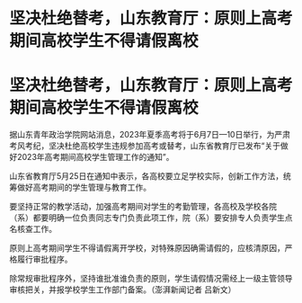 # 坚决杜绝替考，山东教育厅：原则上高考期间高校学生不得请假离校

# 坚决杜绝替考，山东教育厅：原则上高考期间高校学生不得请假离校

据山东青年政治学院网站消息，2023年夏季高考将于6月7日—10日举行，为严肃考风考纪，坚决杜绝高校学生违规参加高考或替考，山东省教育厅已发布“关于做好2023年高考期间高校学生管理工作的通知”。

山东省教育厅5月25日在通知中表示，各高校要立足学校实际，创新工作方法，统筹做好高考期间的学生管理与教育工作。

要坚持正常的教学活动，加强高考期间对学生的考勤管理，各高校及学校各院（系）都要明确一位负责同志专门负责此项工作，院（系）要安排专人负责学生点名核查工作。

原则上高考期间学生不得请假离开学校，对特殊原因确需请假的，应核清原因，严格履行审批程序。

除常规审批程序外，坚持谁批准谁负责的原则，学生请假情况需经上一级主管领导审核把关，并报学校学生工作部门备案。（澎湃新闻记者 吕新文）

